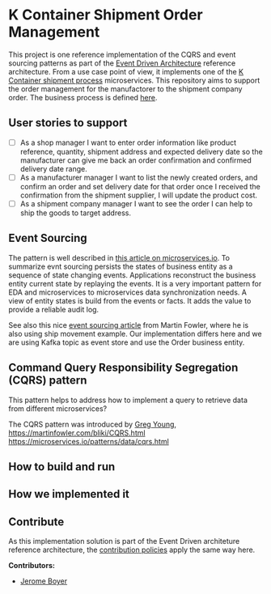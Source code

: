# K Container Shipment Order Management

This project is one reference implementation of the CQRS and event sourcing patterns as part of the [Event Driven Architecture](https://github.com/ibm-cloud-architecture/refarch-eda) reference architecture. From a use case point of view, it implements one of the [K Container shipment process](https://github.com/ibm-cloud-architecture/refarch-kc) microservices. This repository aims to support the order management for the manufactorer to the shipment company order. The business process is defined [here](https://github.com/ibm-cloud-architecture/refarch-kc/blob/master/analysis/readme.md).

## User stories to support

- [ ] As a shop manager I want to enter order information like product reference, quantity, shipment address and expected delivery date so the manufacturer can give me back an order confirmation and confirmed delivery date range.
- [ ] As a manufacturer manager I want to list the newly created orders, and confirm an order and set delivery date for that order once I received the confirmation from the shipment supplier, I will update the product cost.
- [ ] As a shipment company manager I want to see the order I can help to ship the goods to target address.  

## Event Sourcing

The pattern is well described in [this article on microservices.io](https://microservices.io/patterns/data/event-sourcing.html). To summarize evnt sourcing persists the states of business entity as a sequence of state changing events. Applications reconstruct the business entity current state by replaying the events. It is a very important pattern for EDA and microservices to microservices data synchronization needs. A view of entity states is build from the events or facts. It adds the value to provide a reliable audit log.

See also this nice [event sourcing article](https://martinfowler.com/eaaDev/EventSourcing.html) from Martin Fowler, where he is also using ship movement example. Our implementation differs here and we are using Kafka topic as event store and use the Order business entity.

## Command Query Responsibility Segregation (CQRS) pattern

This pattern helps to address how to implement a query to retrieve data from different microservices?

The CQRS pattern was introduced by [Greg Young](https://www.youtube.com/watch?v=JHGkaShoyNs), https://martinfowler.com/bliki/CQRS.html https://microservices.io/patterns/data/cqrs.html



## How to build and run

## How we implemented it

## Contribute

As this implementation solution is part of the Event Driven architeture reference architecture, the [contribution policies](./CONTRIBUTING.md) apply the same way here.

**Contributors:**
* [Jerome Boyer](https://www.linkedin.com/in/jeromeboyer/)

